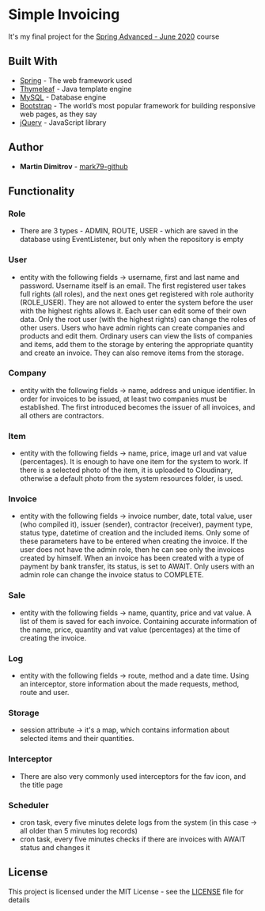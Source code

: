# Simple Invoicing

It's my final project for the [Spring Advanced - June 2020](https://softuni.bg/trainings/3026/spring-advanced-june-2020/internal) course

## Built With

* [Spring](https://spring.io/) - The web framework used
* [Thymeleaf](https://www.thymeleaf.org/) - Java template engine
* [MySQL](https://www.mysql.com/) - Database engine
* [Bootstrap](https://getbootstrap.com/) - The world’s most popular framework for building responsive web pages, as they say
* [jQuery](https://jquery.com/) - JavaScript library

## Author

* **Martin Dimitrov** - [mark79-github](https://github.com/mark79-github/)

## Functionality

### Role

* There are 3 types - ADMIN, ROUTE, USER - which are saved in the database using EventListener, but only when the repository is empty

### User

* entity with the following fields -> username, first and last name and password. Username itself is an email. Тhe first registered user takes full rights (all roles), and the next ones get registered with role authority (ROLE_USER). They are not allowed to enter the system before the user with the highest rights allows it. Each user can edit some of their own data. Only the root user (with the highest rights) can change the roles of other users. Users who have admin rights can create companies and products and edit them. Ordinary users can view the lists of companies and items, add them to the storage by entering the appropriate quantity and create an invoice. They can also remove items from the storage. 

### Company

* entity with the following fields -> name, address and unique identifier. In order for invoices to be issued, at least two companies must be established. The first introduced becomes the issuer of all invoices, and all others are contractors. 

### Item

* entity with the following fields -> name, price, image url and vat value (percentages). It is enough to have one item for the system to work. If there is a selected photo of the item, it is uploaded to Cloudinary, otherwise a default photo from the system resources folder, is used.

### Invoice

* entity with the following fields -> invoice number, date, total value, user (who compiled it), issuer (sender), contractor (receiver), payment type, status type, datetime of creation and the included items. Only some of these parameters have to be entered when creating the invoice. If the user does not have the admin role, then he can see only the invoices created by himself. When an invoice has been created with a type of payment by bank transfer, its status, is set to AWAIT. Only users with an admin role can change the invoice status to COMPLETE.

### Sale

* entity with the following fields -> name, quantity, price and vat value. A list of them is saved for each invoice. Containing accurate information of the name, price, quantity and vat value (percentages) at the time of creating the invoice.

### Log

* entity with the following fields -> route, method and a date time. Using an interceptor, store information about the made requests, method, route and user.

### Storage

* session attribute -> it's a map, which contains information about selected items and their quantities.

### Interceptor

* There are also very commonly used interceptors for the fav icon, and the title page

### Scheduler

* cron task, every five minutes delete logs from the system (in this case -> all older than 5 minutes log records)
* cron task, every five minutes checks if there are invoices with AWAIT status and changes it

## License

This project is licensed under the MIT License - see the [LICENSE](LICENSE) file for details

